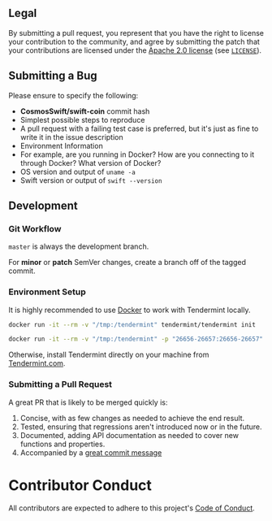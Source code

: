 ## Legal

By submitting a pull request, you represent that you have the right to license your contribution to the community, and agree by submitting the patch
that your contributions are licensed under the [Apache 2.0 license](https://www.apache.org/licenses/LICENSE-2.0.html) (see [`LICENSE`](../LICENSE)).

## Submitting a Bug

Please ensure to specify the following:

* **CosmosSwift/swift-coin** commit hash
* Simplest possible steps to reproduce
* A pull request with a failing test case is preferred, but it's just as fine to write it in the issue description
* Environment Information
* For example, are you running in Docker? How are you connecting to it through Docker? What version of Docker?
* OS version and output of `uname -a`
* Swift version or output of `swift --version`

## Development

### Git Workflow

`master` is always the development branch.

For **minor** or **patch** SemVer changes, create a branch off of the tagged commit.

### Environment Setup

It is highly recommended to use [Docker](https://docker.com) to work with Tendermint locally.

```bash
docker run -it --rm -v "/tmp:/tendermint" tendermint/tendermint init

docker run -it --rm -v "/tmp:/tendermint" -p "26656-26657:26656-26657"  tendermint/tendermint node --proxy_app="tcp://host.docker.internal:26658"
```

Otherwise, install Tendermint directly on your machine from [Tendermint.com](https://tendermint.com/docs/introduction/quick-start.html#overview).

### Submitting a Pull Request

A great PR that is likely to be merged quickly is:

1. Concise, with as few changes as needed to achieve the end result.
1. Tested, ensuring that regressions aren't introduced now or in the future.
1. Documented, adding API documentation as needed to cover new functions and properties.
1. Accompanied by a [great commit message](https://chris.beams.io/posts/git-commit/)

# Contributor Conduct

All contributors are expected to adhere to this project's [Code of Conduct](CODE_OF_CONDUCT.md).

